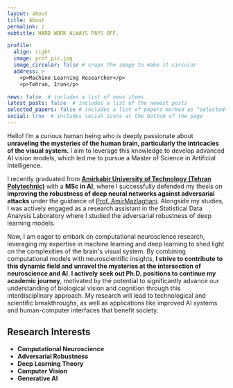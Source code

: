 ```yaml
---
layout: about
title: About
permalink: /
subtitle: HARD WORK ALWAYS PAYS OFF.

profile:
  align: right
  image: prof_pic.jpg
  image_circular: false # crops the image to make it circular
  address: >
    <p>Machine Learning Researcher</p>
    <p>Tehran, Iran</p>

news: false  # includes a list of news items
latest_posts: false  # includes a list of the newest posts
selected_papers: false # includes a list of papers marked as "selected={true}"
social: true  # includes social icons at the bottom of the page
---
```

Hello! I’m a curious human being who is deeply passionate about **unraveling the mysteries of the human brain, particularly the intricacies of the visual system.** I aim to leverage this knowledge to develop advanced AI vision models, which led me to pursue a Master of Science in Artificial Intelligence.

I recently graduated from [**Amirkabir University of Technology (Tehran Polytechnic)**](https://aut.ac.ir/en) with a **MSc in AI**, where I successfully defended my thesis on **improving the robustness of deep neural networks against adversarial attacks** under the guidance of [Prof. AmirMazlaghani](https://scholar.google.com/citations?user=gxbTUfEAAAAJ&hl=en&oi=ao). Alongside my studies, I was actively engaged as a research assistant in the Statistical Data Analysis Laboratory where I studied the adversarial robustness of deep learning models.

Now, I am eager to embark on computational neuroscience research, leveraging my expertise in machine learning and deep learning to shed light on the complexities of the brain's visual system. By combining computational models with neuroscientific insights, **I strive to contribute to this dynamic field and unravel the mysteries at the intersection of neuroscience and AI. I actively seek out Ph.D. positions to continue my academic journey**, motivated by the potential to significantly advance our understanding of biological vision and cognition through this interdisciplinary approach. My research will lead to technological and scientific breakthroughs, as well as applications like improved AI systems and human-computer interfaces that benefit society.

Research Interests
-------------------
* **Computational Neuroscience**
* **Adversarial Robustness**
* **Deep Learning Theory**
* **Computer Vision**
* **Generative AI**

  



